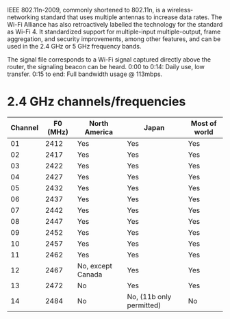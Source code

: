 IEEE 802.11n-2009, commonly shortened to 802.11n, is a wireless-networking standard that uses multiple antennas to increase data rates. The Wi-Fi Alliance has also retroactively labelled the technology for the standard as Wi-Fi 4. It standardized support for multiple-input multiple-output, frame aggregation, and security improvements, among other features, and can be used in the 2.4 GHz or 5 GHz frequency bands.

The signal file corresponds to a Wi-Fi signal captured directly above the router, the signaling beacon can be heard. 0:00 to 0:14: Daily use, low transfer. 0:15 to end: Full bandwidth usage @ 113mbps.

# 2.4 GHz channels/frequencies

| Channel | F0 (MHz) | North America          | Japan                       | Most of world |
|---------|----------|------------------------|-----------------------------|---------------|
| 01      | 2412     | Yes                    | Yes                         | Yes           |
| 02      | 2417     | Yes                    | Yes                         | Yes           |
| 03      | 2422     | Yes                    | Yes                         | Yes           |
| 04      | 2427     | Yes                    | Yes                         | Yes           |
| 05      | 2432     | Yes                    | Yes                         | Yes           |
| 06      | 2437     | Yes                    | Yes                         | Yes           |
| 07      | 2442     | Yes                    | Yes                         | Yes           |
| 08      | 2447     | Yes                    | Yes                         | Yes           |
| 09      | 2452     | Yes                    | Yes                         | Yes           |
| 10      | 2457     | Yes                    | Yes                         | Yes           |
| 11      | 2462     | Yes                    | Yes                         | Yes           |
| 12      | 2467     | No, except Canada      | Yes                         | Yes           |
| 13      | 2472     | No                     | Yes                         | Yes           |
| 14      | 2484     | No                     | No, (11b only permitted)    | No            |

